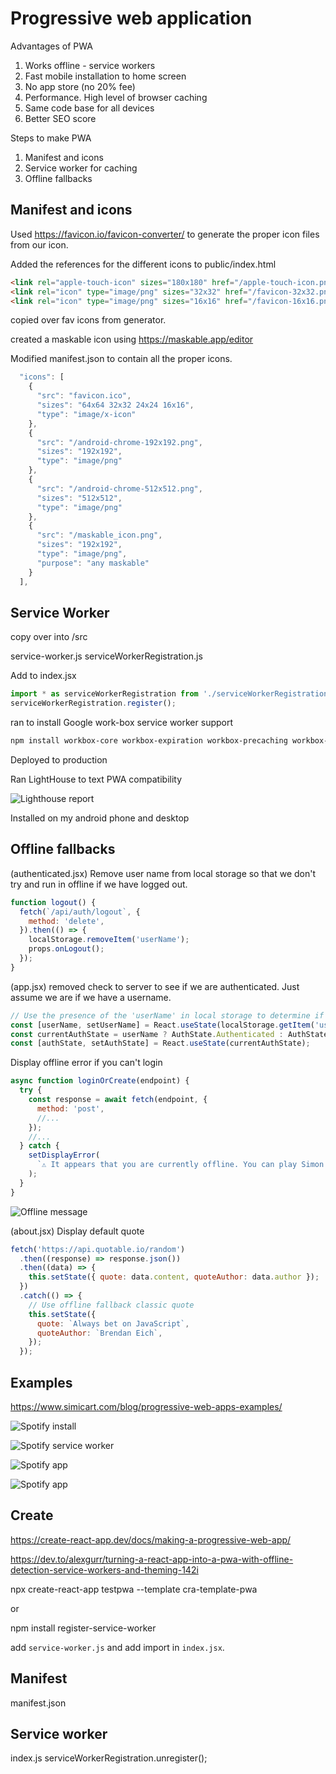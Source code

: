 # Progressive web application

Advantages of PWA

1. Works offline - service workers
1. Fast mobile installation to home screen
1. No app store (no 20% fee)
1. Performance. High level of browser caching
1. Same code base for all devices
1. Better SEO score

Steps to make PWA

1. Manifest and icons
1. Service worker for caching
1. Offline fallbacks

## Manifest and icons

Used https://favicon.io/favicon-converter/ to generate the proper icon files from our icon.

Added the references for the different icons to public/index.html

```html
<link rel="apple-touch-icon" sizes="180x180" href="/apple-touch-icon.png" />
<link rel="icon" type="image/png" sizes="32x32" href="/favicon-32x32.png" />
<link rel="icon" type="image/png" sizes="16x16" href="/favicon-16x16.png" />
```

copied over fav icons from generator.

created a maskable icon using https://maskable.app/editor

Modified manifest.json to contain all the proper icons.

```js
  "icons": [
    {
      "src": "favicon.ico",
      "sizes": "64x64 32x32 24x24 16x16",
      "type": "image/x-icon"
    },
    {
      "src": "/android-chrome-192x192.png",
      "sizes": "192x192",
      "type": "image/png"
    },
    {
      "src": "/android-chrome-512x512.png",
      "sizes": "512x512",
      "type": "image/png"
    },
    {
      "src": "/maskable_icon.png",
      "sizes": "192x192",
      "type": "image/png",
      "purpose": "any maskable"
    }
  ],
```

## Service Worker

copy over into /src

service-worker.js
serviceWorkerRegistration.js

Add to index.jsx

```js
import * as serviceWorkerRegistration from './serviceWorkerRegistration';
serviceWorkerRegistration.register();
```

ran to install Google work-box service worker support

```sh
npm install workbox-core workbox-expiration workbox-precaching workbox-routing workbox-strategies
```

Deployed to production

Ran LightHouse to text PWA compatibility

![Lighthouse report](serviceWorkerLighthouseReport.jpg)

Installed on my android phone and desktop

## Offline fallbacks

(authenticated.jsx) Remove user name from local storage so that we don't try and run in offline if we have logged out.

```jsx
function logout() {
  fetch(`/api/auth/logout`, {
    method: 'delete',
  }).then(() => {
    localStorage.removeItem('userName');
    props.onLogout();
  });
}
```

(app.jsx) removed check to server to see if we are authenticated. Just assume we are if we have a username.

```jsx
// Use the presence of the 'userName' in local storage to determine if we previously authenticated.
const [userName, setUserName] = React.useState(localStorage.getItem('userName') || '');
const currentAuthState = userName ? AuthState.Authenticated : AuthState.Unauthenticated;
const [authState, setAuthState] = React.useState(currentAuthState);
```

Display offline error if you can't login

```jsx
async function loginOrCreate(endpoint) {
  try {
    const response = await fetch(endpoint, {
      method: 'post',
      //...
    });
    //...
  } catch {
    setDisplayError(
      `⚠ It appears that you are currently offline. You can play Simon offline, but you must be initially online to create or login to your account.`
    );
  }
}
```

![Offline message](serviceWorkerLoginOffline.jpg)

(about.jsx) Display default quote

```jsx
fetch('https://api.quotable.io/random')
  .then((response) => response.json())
  .then((data) => {
    this.setState({ quote: data.content, quoteAuthor: data.author });
  })
  .catch(() => {
    // Use offline fallback classic quote
    this.setState({
      quote: `Always bet on JavaScript`,
      quoteAuthor: `Brendan Eich`,
    });
  });
```

## Examples

https://www.simicart.com/blog/progressive-web-apps-examples/

![Spotify install](pwaSpotifyInstall.jpg)

![Spotify service worker](pwaSpotifyServiceWorker.jpg)

![Spotify app](pwaSpotifyMobileApp.jpg)

![Spotify app](pwaSpotifyDesktopApp.jpg)

## Create

https://create-react-app.dev/docs/making-a-progressive-web-app/

https://dev.to/alexgurr/turning-a-react-app-into-a-pwa-with-offline-detection-service-workers-and-theming-142i

npx create-react-app testpwa --template cra-template-pwa

or

npm install register-service-worker

add `service-worker.js` and add import in `index.jsx`.

## Manifest

manifest.json

## Service worker

index.js
serviceWorkerRegistration.unregister();
